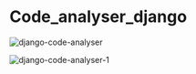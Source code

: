 # Code_analyser_django

![django-code-analyser](https://github.com/user-attachments/assets/2446d967-b87e-4bc5-84ba-7193ddb1d43e)


![django-code-analyser-1](https://github.com/user-attachments/assets/0fd1d37b-7fa8-4584-9c3a-de180e2759bd)
